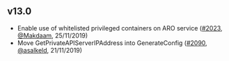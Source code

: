 ## v13.0

- Enable use of whitelisted privileged containers on ARO service ([#2023](https://github.com/openshift/openshift-azure/pull/2023), [@Makdaam](https://github.com/Makdaam), 25/11/2019)
- Move GetPrivateAPIServerIPAddress into GenerateConfig ([#2090](https://github.com/openshift/openshift-azure/pull/2090), [@asalkeld](https://github.com/asalkeld), 21/11/2019)

